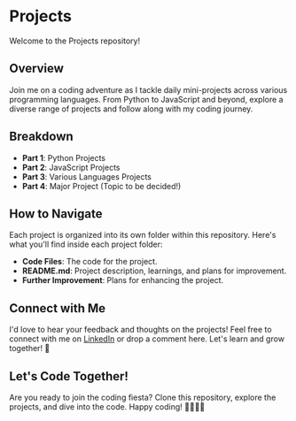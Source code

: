 # Projects

Welcome to the Projects repository!

## Overview

Join me on a coding adventure as I tackle daily mini-projects across various programming languages. From Python to JavaScript and beyond, explore a diverse range of projects and follow along with my coding journey.

## Breakdown

- **Part 1**: Python Projects
- **Part 2**: JavaScript Projects
- **Part 3**: Various Languages Projects
- **Part 4**: Major Project (Topic to be decided!)

## How to Navigate

Each project is organized into its own folder within this repository. Here's what you'll find inside each project folder:

- **Code Files**: The code for the project.
- **README.md**: Project description, learnings, and plans for improvement.
- **Further Improvement**: Plans for enhancing the project.

## Connect with Me

I'd love to hear your feedback and thoughts on the projects! Feel free to connect with me on [LinkedIn](https://www.linkedin.com/in/s-k-patil/) or drop a comment here. Let's learn and grow together! 🌟

## Let's Code Together!

Are you ready to join the coding fiesta? Clone this repository, explore the projects, and dive into the code. Happy coding! 👩‍💻👨‍💻
